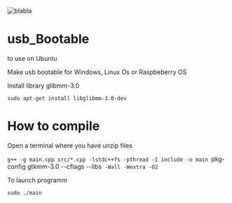 ![blabla](https://user-images.githubusercontent.com/29018157/128608073-5bd0bbdf-a191-47aa-9a5e-a65d1e1a13dc.png)

# usb_Bootable
to use on Ubuntu

Make usb bootable for Windows, Linux Os or Raspbeberry OS


Install library glibmm-3.0

`sudo apt-get install libglibmm-3.0-dev`

# How to compile
Open a terminal where you have unzip files

`g++ -g main.cpp src/*.cpp -lstdc++fs -pthread -I include -o main `pkg-config gtkmm-3.0 --cflags --libs` -Wall -Wextra -O2`

To launch programm

`sudo ./main`
